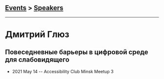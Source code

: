 ## [Events](../README.md) > [Speakers](../speakers.md)
---

# Дмитрий Глюз

## Повеседневные барьеры в цифровой среде для слабовидящего
- 2021 May 14 -- Accessibility Club Minsk Meetup 3    
